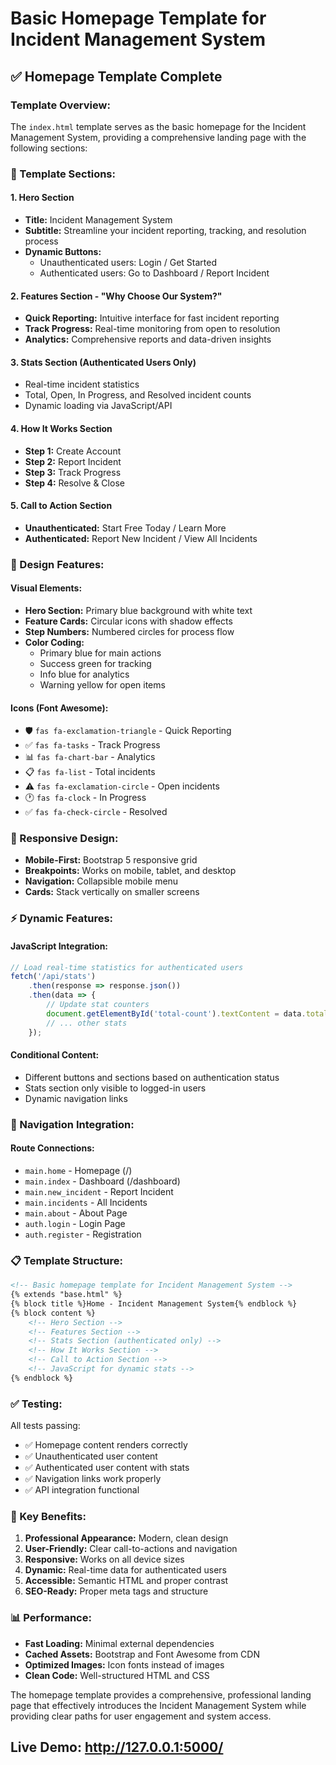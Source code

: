 # Basic Homepage Template for Incident Management System

## ✅ **Homepage Template Complete**

### **Template Overview:**

The `index.html` template serves as the basic homepage for the Incident Management System, providing a comprehensive landing page with the following sections:

### **🎯 Template Sections:**

#### **1. Hero Section**
- **Title:** Incident Management System
- **Subtitle:** Streamline your incident reporting, tracking, and resolution process
- **Dynamic Buttons:** 
  - Unauthenticated users: Login / Get Started
  - Authenticated users: Go to Dashboard / Report Incident

#### **2. Features Section - "Why Choose Our System?"**
- **Quick Reporting:** Intuitive interface for fast incident reporting
- **Track Progress:** Real-time monitoring from open to resolution
- **Analytics:** Comprehensive reports and data-driven insights

#### **3. Stats Section (Authenticated Users Only)**
- Real-time incident statistics
- Total, Open, In Progress, and Resolved incident counts
- Dynamic loading via JavaScript/API

#### **4. How It Works Section**
- **Step 1:** Create Account
- **Step 2:** Report Incident  
- **Step 3:** Track Progress
- **Step 4:** Resolve & Close

#### **5. Call to Action Section**
- **Unauthenticated:** Start Free Today / Learn More
- **Authenticated:** Report New Incident / View All Incidents

### **🎨 Design Features:**

#### **Visual Elements:**
- **Hero Section:** Primary blue background with white text
- **Feature Cards:** Circular icons with shadow effects
- **Step Numbers:** Numbered circles for process flow
- **Color Coding:** 
  - Primary blue for main actions
  - Success green for tracking
  - Info blue for analytics
  - Warning yellow for open items

#### **Icons (Font Awesome):**
- 🛡️ `fas fa-exclamation-triangle` - Quick Reporting
- ✅ `fas fa-tasks` - Track Progress  
- 📊 `fas fa-chart-bar` - Analytics
- 📋 `fas fa-list` - Total incidents
- ⚠️ `fas fa-exclamation-circle` - Open incidents
- 🕐 `fas fa-clock` - In Progress
- ✅ `fas fa-check-circle` - Resolved

### **📱 Responsive Design:**

- **Mobile-First:** Bootstrap 5 responsive grid
- **Breakpoints:** Works on mobile, tablet, and desktop
- **Navigation:** Collapsible mobile menu
- **Cards:** Stack vertically on smaller screens

### **⚡ Dynamic Features:**

#### **JavaScript Integration:**
```javascript
// Load real-time statistics for authenticated users
fetch('/api/stats')
    .then(response => response.json())
    .then(data => {
        // Update stat counters
        document.getElementById('total-count').textContent = data.total_incidents;
        // ... other stats
    });
```

#### **Conditional Content:**
- Different buttons and sections based on authentication status
- Stats section only visible to logged-in users
- Dynamic navigation links

### **🔗 Navigation Integration:**

#### **Route Connections:**
- `main.home` - Homepage (/)
- `main.index` - Dashboard (/dashboard)
- `main.new_incident` - Report Incident
- `main.incidents` - All Incidents
- `main.about` - About Page
- `auth.login` - Login Page
- `auth.register` - Registration

### **📋 Template Structure:**

```html
<!-- Basic homepage template for Incident Management System -->
{% extends "base.html" %}
{% block title %}Home - Incident Management System{% endblock %}
{% block content %}
    <!-- Hero Section -->
    <!-- Features Section -->
    <!-- Stats Section (authenticated only) -->
    <!-- How It Works Section -->
    <!-- Call to Action Section -->
    <!-- JavaScript for dynamic stats -->
{% endblock %}
```

### **✅ Testing:**

All tests passing:
- ✅ Homepage content renders correctly
- ✅ Unauthenticated user content
- ✅ Authenticated user content with stats
- ✅ Navigation links work properly
- ✅ API integration functional

### **🚀 Key Benefits:**

1. **Professional Appearance:** Modern, clean design
2. **User-Friendly:** Clear call-to-actions and navigation
3. **Responsive:** Works on all device sizes
4. **Dynamic:** Real-time data for authenticated users
5. **Accessible:** Semantic HTML and proper contrast
6. **SEO-Ready:** Proper meta tags and structure

### **📊 Performance:**

- **Fast Loading:** Minimal external dependencies
- **Cached Assets:** Bootstrap and Font Awesome from CDN
- **Optimized Images:** Icon fonts instead of images
- **Clean Code:** Well-structured HTML and CSS

The homepage template provides a comprehensive, professional landing page that effectively introduces the Incident Management System while providing clear paths for user engagement and system access.

## **Live Demo:** http://127.0.0.1:5000/
